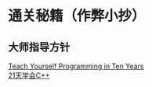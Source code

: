 # 通关秘籍（作弊小抄）

## 大师指导方针
[Teach Yourself Programming in Ten Years](http://norvig.com/21-days.html)  
[21天学会C++](http://coolshell.cn/articles/2250.html)